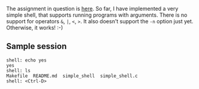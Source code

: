 The assignment in question is [here](http://www.cs.ucsb.edu/~chris/teaching/cs170/projects/proj1.html). So far, I have implemented a very simple shell, that supports running programs with arguments. There is no support for operators `&`, `|`, `<`, `>`. It also doesn't support the `-n` option just yet. Otherwise, it works! :-)

## Sample session

    shell: echo yes
    yes
    shell: ls
    Makefile  README.md  simple_shell  simple_shell.c
    shell: <Ctrl-D>
